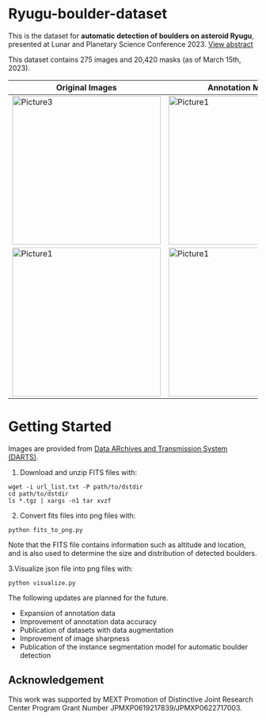 # Ryugu-boulder-dataset
This is the dataset for **automatic detection of boulders on asteroid Ryugu**, presented at Lunar and Planetary Science Conference 2023. [View abstract](https://www.hou.usra.edu/meetings/lpsc2023/pdf/1888.pdf)

This dataset contains 275 images and 20,420 masks (as of March 15th, 2023).

|Original Images|Annotation Masks|
|---|---|
|<img width="300" alt="Picture3" src="https://user-images.githubusercontent.com/119026940/231690315-f6ac3256-66f2-4c3b-9527-3c54a1d12767.png">|<img width="300" alt="Picture1" src="https://user-images.githubusercontent.com/119026940/231690664-7a69bd29-ba96-464e-8b13-373ef9e98fb9.png">|
|<img width="300" alt="Picture1" src="https://user-images.githubusercontent.com/119026940/231690369-fe14005a-7e64-44f2-8e6d-1db31f0c68b3.png">|<img width="300" alt="Picture1" src="https://user-images.githubusercontent.com/119026940/231690499-64e4ac88-9d21-4938-83e8-ca6c9841ed2c.png">|

# Getting Started
Images are provided from [Data ARchives and Transmission System (DARTS)](https://data.darts.isas.jaxa.jp/pub/hayabusa2/onc_bundle/browse/).
1. Download and unzip FITS files with:

```
wget -i url_list.txt -P path/to/dstdir
cd path/to/dstdir
ls *.tgz | xargs -n1 tar xvzf
```

2. Convert fits files into png files with:

```
python fits_to_png.py
```
Note that the FITS file contains information such as altitude and location, 
and is also used to determine the size and distribution of detected boulders.

3.Visualize json file into png files with:

```
python visualize.py
```


The following updates are planned for the future.
* Expansion of annotation data
* Improvement of annotation data accuracy
* Publication of datasets with data augmentation
* Improvement of image sharpness
* Publication of the instance segmentation model for automatic boulder detection

## Acknowledgement
This work was supported by MEXT Promotion of Distinctive Joint Research Center Program Grant Number JPMXP0619217839/JPMXP0622717003.
